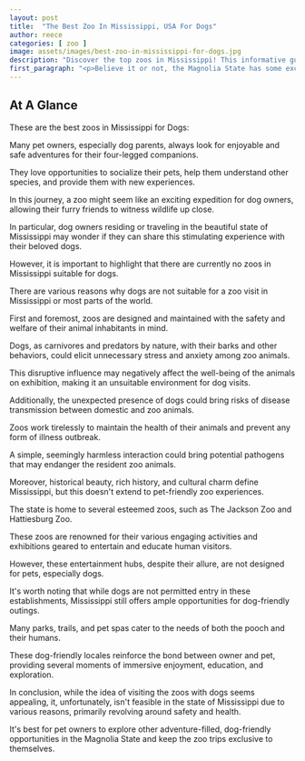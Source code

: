 ```yaml
---
layout: post
title:  "The Best Zoo In Mississippi, USA For Dogs"
author: reece
categories: [ zoo ]
image: assets/images/best-zoo-in-mississippi-for-dogs.jpg
description: "Discover the top zoos in Mississippi! This informative guide takes you through an array of diverse environments teeming with wildlife. Find the perfect outing for your family in Magnolia State's unforgettable zoological sanctuaries."
first_paragraph: "<p>Believe it or not, the Magnolia State has some exciting spots that cater not just to human visitors, but also to our furry friends.</p><p>This is more than just an article about the best zoos in Mississippi.</p><p>It's a canine-centric guide to wildlife experiences, created with your four-legged pals in mind.</p><p>Majestic elephants, cheeky monkeys, and thunderous roars of lions all sound fascinating to us, but how about our canine companions? Could they possibly share in our excitement of wildlife wonders? Whether you're a Mississippi native, planning a visit, or just hunting for new experiences for you and your dog, dive into this captivating exploration of the best dog-friendly zoos in Mississippi.</p><p>Prepare for a tail-wagging adventure on the wild side!</p>"
---
```


## At A Glance

These are the best zoos in Mississippi for Dogs:

Many pet owners, especially dog parents, always look for enjoyable and safe adventures for their four-legged companions. 

They love opportunities to socialize their pets, help them understand other species, and provide them with new experiences. 

In this journey, a zoo might seem like an exciting expedition for dog owners, allowing their furry friends to witness wildlife up close. 

In particular, dog owners residing or traveling in the beautiful state of Mississippi may wonder if they can share this stimulating experience with their beloved dogs. 

However, it is important to highlight that there are currently no zoos in Mississippi suitable for dogs.

There are various reasons why dogs are not suitable for a zoo visit in Mississippi or most parts of the world. 

First and foremost, zoos are designed and maintained with the safety and welfare of their animal inhabitants in mind. 

Dogs, as carnivores and predators by nature, with their barks and other behaviors, could elicit unnecessary stress and anxiety among zoo animals. 

This disruptive influence may negatively affect the well-being of the animals on exhibition, making it an unsuitable environment for dog visits.

Additionally, the unexpected presence of dogs could bring risks of disease transmission between domestic and zoo animals. 

Zoos work tirelessly to maintain the health of their animals and prevent any form of illness outbreak. 

A simple, seemingly harmless interaction could bring potential pathogens that may endanger the resident zoo animals.

Moreover, historical beauty, rich history, and cultural charm define Mississippi, but this doesn't extend to pet-friendly zoo experiences. 

The state is home to several esteemed zoos, such as The Jackson Zoo and Hattiesburg Zoo. 

These zoos are renowned for their various engaging activities and exhibitions geared to entertain and educate human visitors. 

However, these entertainment hubs, despite their allure, are not designed for pets, especially dogs. 



It's worth noting that while dogs are not permitted entry in these establishments, Mississippi still offers ample opportunities for dog-friendly outings. 

Many parks, trails, and pet spas cater to the needs of both the pooch and their humans. 

These dog-friendly locales reinforce the bond between owner and pet, providing several moments of immersive enjoyment, education, and exploration.

In conclusion, while the idea of visiting the zoos with dogs seems appealing, it, unfortunately, isn't feasible in the state of Mississippi due to various reasons, primarily revolving around safety and health. 

It's best for pet owners to explore other adventure-filled, dog-friendly opportunities in the Magnolia State and keep the zoo trips exclusive to themselves.
